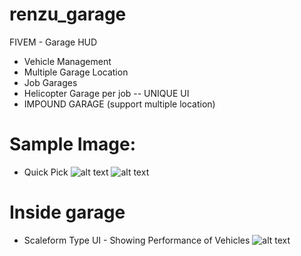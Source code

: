 # renzu_garage
FIVEM - Garage HUD
- Vehicle Management
- Multiple Garage Location
- Job Garages
- Helicopter Garage per job
-- UNIQUE UI
- IMPOUND GARAGE (support multiple location)

# Sample Image:
- Quick Pick
![alt text](https://i.imgur.com/1hIA5Qr.png)
![alt text](https://i.imgur.com/myoHX7F.png)
# Inside garage
- Scaleform Type UI - Showing Performance of Vehicles
![alt text](https://i.imgur.com/AW4PieZ.png)
